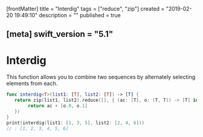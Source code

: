 [frontMatter]
title = "Interdig"
tags = ["reduce", "zip"]
created = "2019-02-20 19:49:10"
description = ""
published = true

[meta]
swift_version = "5.1"
---

# Interdig

This function allows you to combine two sequences by alternately
selecting elements from each.

``` Swift
func interdig<T>(list1: [T], list2: [T]) -> [T] {
   return zip(list1, list2).reduce([], { (ac: [T], o: (T, T)) -> [T] in 
        return ac + [o.0, o.1]
   })
}
print(interdig(list1: [1, 3, 5], list2: [2, 4, 6]))
// : [1, 2, 3, 4, 5, 6]
```
